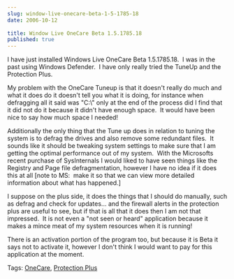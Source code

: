 ```yaml
---
slug: window-live-onecare-beta-1-5-1785-18
date: 2006-10-12
 
title: Window Live OneCare Beta 1.5.1785.18
published: true
---
```

<p>I have just installed Windows Live OneCare Beta 1.5.1785.18.  I was in the past using Windows Defender.  I have only really tried the TuneUp and the Protection Plus.</p> <p>My problem with the OneCare Tuneup is that it doesn't really do much and what it does do it doesn't tell you what it is doing, for instance when defragging all it said was "C:\" only at the end of the process did I find that it did not do it because it didn't have enough space.  It would have been nice to say how much space I needed!</p> <p>Additionally the only thing that the Tune up does in relation to tuning the system is to defrag the drives and also remove some redundant files.  It sounds like it should be tweaking system settings to make sure that I am getting the optimal performance out of my system.  With the Microsofts recent purchase of SysInternals I would liked to have seen things like the Registry and Page file defragmentation, however I have no idea if it does this at all [note to MS:  make it so that we can view more detailed information about what has happened.]</p> <p>I suppose on the plus side, it does the things that I should do manually, such as defrag and check for updates... and the firewall alerts in the protection plus are useful to see, but if that is all that it does then I am not that impressed.  It is not even a "not seen or heard" application because it makes a mince meat of my system resources when it is running!</p> <p>There is an activation portion of the program too, but because it is Beta it says not to activate it, however I don't think I would want to pay for this application at the moment.</p> <div class="wlWriterSmartContent" style="padding-right: 0px; display: inline; padding-left: 0px; padding-bottom: 0px; margin: 0px; padding-top: 0px;">Tags: <a href="http://www.kinlan.co.uk/tag/OneCare" rel="tag">OneCare</a>, <a href="http://www.kinlan.co.uk/tag/Protection%20Plus" rel="tag">Protection Plus</a>
</div><div class="blogger-post-footer"><img class="posterous_download_image" src="https://blogger.googleusercontent.com/tracker/8109338-116068446742609528?l=www.kinlan.co.uk%2Findex.html" height="1" alt="" width="1" /></div>

